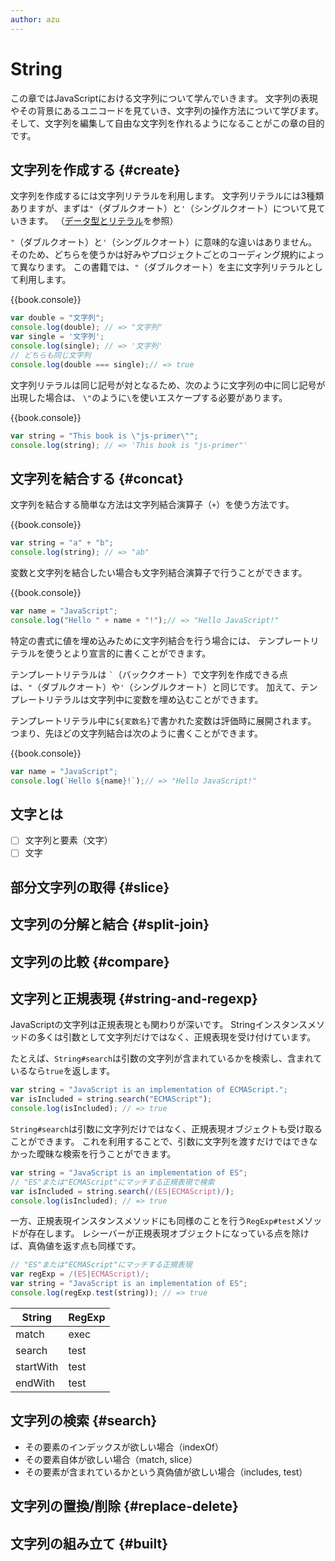 ```yaml
---
author: azu
---
```


# String

この章ではJavaScriptにおける文字列について学んでいきます。
文字列の表現やその背景にあるユニコードを見ていき、文字列の操作方法について学びます。
そして、文字列を編集して自由な文字列を作れるようになることがこの章の目的です。

## 文字列を作成する {#create}

文字列を作成するには文字列リテラルを利用します。
文字列リテラルには3種類ありますが、まずは`"`（ダブルクオート）と`'`（シングルクオート）について見ていきます。
（[データ型とリテラル](../data-type/README.md#string)を参照）

`"`（ダブルクオート）と`'`（シングルクオート）に意味的な違いはありません。
そのため、どちらを使うかは好みやプロジェクトごとのコーディング規約によって異なります。
この書籍では、`"`（ダブルクオート）を主に文字列リテラルとして利用します。

<!-- textlint-disable eslint -->

{{book.console}}
```js
var double = "文字列";
console.log(double); // => "文字列"
var single = '文字列';
console.log(single); // => '文字列'
// どちらも同じ文字列
console.log(double === single);// => true
```

<!-- textlint-enable eslint -->

文字列リテラルは同じ記号が対となるため、次のように文字列の中に同じ記号が出現した場合は、
`\"`のように`\`を使いエスケープする必要があります。

{{book.console}}
```js
var string = "This book is \"js-primer\"";
console.log(string); // => 'This book is "js-primer"'
```

## 文字列を結合する {#concat}

文字列を結合する簡単な方法は文字列結合演算子（`+`）を使う方法です。

{{book.console}}
```js
var string = "a" + "b";
console.log(string); // => "ab"
```

変数と文字列を結合したい場合も文字列結合演算子で行うことができます。

{{book.console}}
```js
var name = "JavaScript";
console.log("Hello " + name + "!");// => "Hello JavaScript!"
```

特定の書式に値を埋め込みために文字列結合を行う場合には、
テンプレートリテラルを使うとより宣言的に書くことができます。

テンプレートリテラルは `` ` ``（バッククオート）で文字列を作成できる点は、`"`（ダブルクオート）や`'`（シングルクオート）と同じです。
加えて、テンプレートリテラルは文字列中に変数を埋め込むことができます。

テンプレートリテラル中に`${変数名}`で書かれた変数は評価時に展開されます。
つまり、先ほどの文字列結合は次のように書くことができます。

{{book.console}}
```js
var name = "JavaScript";
console.log(`Hello ${name}!`);// => "Hello JavaScript!"
```

## 文字とは

- [ ] 文字列と要素（文字）
- [ ] 文字

## 部分文字列の取得 {#slice}
## 文字列の分解と結合 {#split-join}
## 文字列の比較 {#compare}
## 文字列と正規表現 {#string-and-regexp}

JavaScriptの文字列は正規表現とも関わりが深いです。
Stringインスタンスメソッドの多くは引数として文字列だけではなく、正規表現を受け付けています。

たとえば、`String#search`は引数の文字列が含まれているかを検索し、含まれているなら`true`を返します。

```js
var string = "JavaScript is an implementation of ECMAScript.";
var isIncluded = string.search("ECMAScript");
console.log(isIncluded); // => true
```

`String#search`は引数に文字列だけではなく、正規表現オブジェクトも受け取ることができます。
これを利用することで、引数に文字列を渡すだけではできなかった曖昧な検索を行うことができます。

```js
var string = "JavaScript is an implementation of ES";
// "ES"または"ECMAScript"にマッチする正規表現で検索
var isIncluded = string.search(/(ES|ECMAScript)/);
console.log(isIncluded); // => true
```

一方、正規表現インスタンスメソッドにも同様のことを行う`RegExp#test`メソッドが存在します。
レシーバーが正規表現オブジェクトになっている点を除けば、真偽値を返す点も同様です。

```js
// "ES"または"ECMAScript"にマッチする正規表現
var regExp = /(ES|ECMAScript)/;
var string = "JavaScript is an implementation of ES";
console.log(regExp.test(string)); // => true
```

| String    | RegExp |
| --------- | ------ |
| match     | exec   |
| search    | test   |
| startWith | test   |
| endWith   | test   |

## 文字列の検索 {#search}

- その要素のインデックスが欲しい場合（indexOf）
- その要素自体が欲しい場合（match, slice）
- その要素が含まれているかという真偽値が欲しい場合（includes, test）

## 文字列の置換/削除 {#replace-delete}
## 文字列の組み立て {#built}
